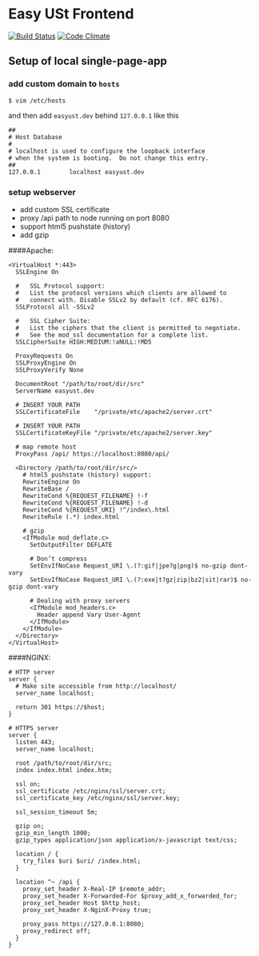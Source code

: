 # Easy USt Frontend

[![Build Status](https://travis-ci.org/bilanztest/Easy-USt-frontend.svg?branch=master)](https://travis-ci.org/bilanztest/Easy-USt-frontend) [![Code Climate](https://codeclimate.com/github/bilanztest/Easy-USt-frontend.png)](https://codeclimate.com/github/bilanztest/Easy-USt-frontend)

## Setup of local single-page-app

### add custom domain to `hosts`

    $ vim /etc/hosts

and then add `easyust.dev` behind `127.0.0.1` like this

```
##
# Host Database
#
# localhost is used to configure the loopback interface
# when the system is booting.  Do not change this entry.
##
127.0.0.1        localhost easyust.dev
```

### setup webserver

- add custom SSL certificate
- proxy /api path to node running on port 8080
- support html5 pushstate (history)
- add gzip

####Apache:

```
<VirtualHost *:443>
  SSLEngine On
  
  #   SSL Protocol support:
  #   List the protocol versions which clients are allowed to
  #   connect with. Disable SSLv2 by default (cf. RFC 6176).
  SSLProtocol all -SSLv2

  #   SSL Cipher Suite:
  #   List the ciphers that the client is permitted to negotiate.
  #   See the mod_ssl documentation for a complete list.
  SSLCipherSuite HIGH:MEDIUM:!aNULL:!MD5

  ProxyRequests On
  SSLProxyEngine On
  SSLProxyVerify None

  DocumentRoot "/path/to/root/dir/src"
  ServerName easyust.dev

  # INSERT YOUR PATH
  SSLCertificateFile    "/private/etc/apache2/server.crt"

  # INSERT YOUR PATH
  SSLCertificateKeyFile "/private/etc/apache2/server.key"

  # map remote host
  ProxyPass /api/ https://localhost:8080/api/

  <Directory /path/to/root/dir/src/>
    # html5 pushstate (history) support:
    RewriteEngine On
    RewriteBase /
    RewriteCond %{REQUEST_FILENAME} !-f
    RewriteCond %{REQUEST_FILENAME} !-d
    RewriteCond %{REQUEST_URI} !^/index\.html
    RewriteRule (.*) index.html

    # gzip
    <IfModule mod_deflate.c>
      SetOutputFilter DEFLATE
      
      # Don’t compress
      SetEnvIfNoCase Request_URI \.(?:gif|jpe?g|png)$ no-gzip dont-vary
      SetEnvIfNoCase Request_URI \.(?:exe|t?gz|zip|bz2|sit|rar)$ no-gzip dont-vary
      
      # Dealing with proxy servers
      <IfModule mod_headers.c>
        Header append Vary User-Agent
      </IfModule>
    </IfModule>
  </Directory>
</VirtualHost>
```

####NGINX:

```
# HTTP server
server {
  # Make site accessible from http://localhost/
  server_name localhost;

  return 301 https://$host;
}

# HTTPS server
server {
  listen 443;
  server_name localhost;

  root /path/to/root/dir/src;
  index index.html index.htm;

  ssl on;
  ssl_certificate /etc/nginx/ssl/server.crt;
  ssl_certificate_key /etc/nginx/ssl/server.key;

  ssl_session_timeout 5m;

  gzip on;
  gzip_min_length 1000;
  gzip_types application/json application/x-javascript text/css;

  location / {
    try_files $uri $uri/ /index.html;
  }

  location ^~ /api {
    proxy_set_header X-Real-IP $remote_addr;
    proxy_set_header X-Forwarded-For $proxy_add_x_forwarded_for;
    proxy_set_header Host $http_host;
    proxy_set_header X-NginX-Proxy true;

    proxy_pass https://127.0.0.1:8080;
    proxy_redirect off;
  }
}

```
